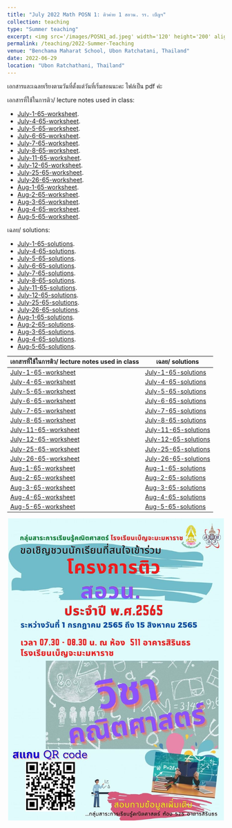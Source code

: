 ```yaml
---
title: "July 2022 Math POSN 1: ติวค่าย 1 สอวน. รร. เบ็ญฯ"
collection: teaching
type: "Summer teaching"
excerpt: <img src='/images/POSN1_ad.jpeg' width='120' height='200' align="right" hspace="20"> I'm very honored to be invited as a lecturer to help prepare high school students at Benchama Maharat School for the POSN 1 camp this year. (POSN 1 is the first regional round which leads towards the International Mathematical Olympiad.) Please visit this page to find the lecture notes and solutions I used in my teaching (Note-- Every lecture note is in Thai). โจทย์ปัญหาที่ใช้ในการสอนพร้อมทั้งเฉลยอยู่ในเพจนี้นะคะ สามารถคลิกเข้าไปโหลดได้เลยค่ะ ขอขอบคุณทางหมวดคณิตศาสตร์โรงเรียนเบ็ญจะมะมหาราชที่เชิญมาให้ความรู้กับน้องๆค่ะ
permalink: /teaching/2022-Summer-Teaching
venue: "Benchama Maharat School, Ubon Ratchatani, Thailand"
date: 2022-06-29
location: "Ubon Ratchathani, Thailand"
---
```


เอกสารและเฉลยเรียงตามวันที่ตั้งแต่วันที่เริ่มสอนนะคะ ไฟล์เป็น pdf ค่ะ 


เอกสารที่ใช้ในการติว/ lecture notes used in class: 

* [July-1-65-worksheet](http://ploynawapan.github.io/files/POSN_07_01_22.pdf).
* [July-4-65-worksheet](http://ploynawapan.github.io/files/POSN_07_04_22.pdf).
* [July-5-65-worksheet](http://ploynawapan.github.io/files/POSN_07_05_22.pdf).
* [July-6-65-worksheet](http://ploynawapan.github.io/files/POSN_07_06_22.pdf).
* [July-7-65-worksheet](http://ploynawapan.github.io/files/POSN_07_07_22.pdf).
* [July-8-65-worksheet](http://ploynawapan.github.io/files/POSN_07_08_22.pdf).
* [July-11-65-worksheet](http://ploynawapan.github.io/files/POSN_07_11_22.pdf).
* [July-12-65-worksheet](http://ploynawapan.github.io/files/POSN_07_12_22.pdf).
* [July-25-65-worksheet](http://ploynawapan.github.io/files/POSN_07_25_22.pdf).
* [July-26-65-worksheet](http://ploynawapan.github.io/files/POSN_07_26_22.pdf).
* [Aug-1-65-worksheet](http://ploynawapan.github.io/files/POSN_08_01_22.pdf).
* [Aug-2-65-worksheet](http://ploynawapan.github.io/files/POSN_08_02_22.pdf).
* [Aug-3-65-worksheet](http://ploynawapan.github.io/files/POSN_08_03_22.pdf).
* [Aug-4-65-worksheet](http://ploynawapan.github.io/files/POSN_08_04_22.pdf).
* [Aug-5-65-worksheet](http://ploynawapan.github.io/files/POSN_08_05_22.pdf).


เฉลย/ solutions:

* [July-1-65-solutions](http://ploynawapan.github.io/files/Sol_POSN_07_01_22.pdf).
* [July-4-65-solutions](http://ploynawapan.github.io/files/Sol_POSN_07_04_22.pdf).
* [July-5-65-solutions](http://ploynawapan.github.io/files/Sol_POSN_07_05_22.pdf).
* [July-6-65-solutions](http://ploynawapan.github.io/files/Sol_POSN_07_06_22.pdf).
* [July-7-65-solutions](http://ploynawapan.github.io/files/Sol_POSN_07_07_22.pdf).
* [July-8-65-solutions](http://ploynawapan.github.io/files/Sol_POSN_07_08_22.pdf).
* [July-11-65-solutions](http://ploynawapan.github.io/files/Sol_POSN_07_11_22.pdf).
* [July-12-65-solutions](http://ploynawapan.github.io/files/Sol_POSN_07_12_22.pdf).
* [July-25-65-solutions](http://ploynawapan.github.io/files/Sol_POSN_07_25_22.pdf).
* [July-26-65-solutions](http://ploynawapan.github.io/files/Sol_POSN_07_26_22.pdf).
* [Aug-1-65-solutions](http://ploynawapan.github.io/files/Sol_POSN_08_01_22.pdf).
* [Aug-2-65-solutions](http://ploynawapan.github.io/files/Sol_POSN_08_02_22.pdf).
* [Aug-3-65-solutions](http://ploynawapan.github.io/files/Sol_POSN_08_03_22.pdf).
* [Aug-4-65-solutions](http://ploynawapan.github.io/files/Sol_POSN_08_04_22.pdf).
* [Aug-5-65-solutions](http://ploynawapan.github.io/files/Sol_POSN_08_05_22.pdf).


|   เอกสารที่ใช้ในการติว/ lecture notes used in class   | เฉลย/ solutions |
| ----------- | ----------- |
| [July-1-65-worksheet](http://ploynawapan.github.io/files/POSN_07_01_22.pdf)  | [July-1-65-solutions](http://ploynawapan.github.io/files/Sol_POSN_07_01_22.pdf)  |
| [July-4-65-worksheet](http://ploynawapan.github.io/files/POSN_07_04_22.pdf)  | [July-4-65-solutions](http://ploynawapan.github.io/files/Sol_POSN_07_04_22.pdf)  |
| [July-5-65-worksheet](http://ploynawapan.github.io/files/POSN_07_05_22.pdf) | [July-5-65-solutions](http://ploynawapan.github.io/files/Sol_POSN_07_05_22.pdf) |
| [July-6-65-worksheet](http://ploynawapan.github.io/files/POSN_07_06_22.pdf) | [July-6-65-solutions](http://ploynawapan.github.io/files/Sol_POSN_07_06_22.pdf) |
| [July-7-65-worksheet](http://ploynawapan.github.io/files/POSN_07_07_22.pdf) | [July-7-65-solutions](http://ploynawapan.github.io/files/Sol_POSN_07_07_22.pdf) |
| [July-8-65-worksheet](http://ploynawapan.github.io/files/POSN_07_08_22.pdf) |[July-8-65-solutions](http://ploynawapan.github.io/files/Sol_POSN_07_08_22.pdf) |
| [July-11-65-worksheet](http://ploynawapan.github.io/files/POSN_07_11_22.pdf) | [July-11-65-solutions](http://ploynawapan.github.io/files/Sol_POSN_07_11_22.pdf) |
| [July-12-65-worksheet](http://ploynawapan.github.io/files/POSN_07_12_22.pdf) | [July-12-65-solutions](http://ploynawapan.github.io/files/Sol_POSN_07_12_22.pdf) |
| [July-25-65-worksheet](http://ploynawapan.github.io/files/POSN_07_25_22.pdf) | [July-25-65-solutions](http://ploynawapan.github.io/files/Sol_POSN_07_25_22.pdf) |
| [July-26-65-worksheet](http://ploynawapan.github.io/files/POSN_07_26_22.pdf) | [July-26-65-solutions](http://ploynawapan.github.io/files/Sol_POSN_07_26_22.pdf) |
| [Aug-1-65-worksheet](http://ploynawapan.github.io/files/POSN_08_01_22.pdf) | [Aug-1-65-solutions](http://ploynawapan.github.io/files/Sol_POSN_08_01_22.pdf) |
| [Aug-2-65-worksheet](http://ploynawapan.github.io/files/POSN_08_02_22.pdf) | [Aug-2-65-solutions](http://ploynawapan.github.io/files/Sol_POSN_08_02_22.pdf) |
| [Aug-3-65-worksheet](http://ploynawapan.github.io/files/POSN_08_03_22.pdf) | [Aug-3-65-solutions](http://ploynawapan.github.io/files/Sol_POSN_08_03_22.pdf) |
| [Aug-4-65-worksheet](http://ploynawapan.github.io/files/POSN_08_04_22.pdf) | [Aug-4-65-solutions](http://ploynawapan.github.io/files/Sol_POSN_08_04_22.pdf) |
| [Aug-5-65-worksheet](http://ploynawapan.github.io/files/POSN_08_05_22.pdf) | [Aug-5-65-solutions](http://ploynawapan.github.io/files/Sol_POSN_08_05_22.pdf) |



<p align="center">
  <img src="/images/POSN1_ad.jpeg" width='500' height='700'>
</p>


